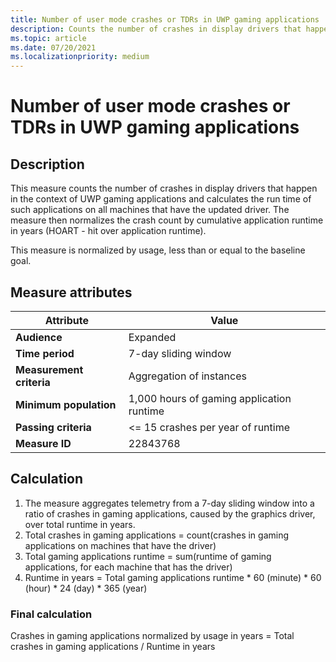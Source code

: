 ```yaml
---
title: Number of user mode crashes or TDRs in UWP gaming applications
description: Counts the number of crashes in display drivers that happen in the context of UWP gaming applications
ms.topic: article
ms.date: 07/20/2021
ms.localizationpriority: medium
---
```


# Number of user mode crashes or TDRs in UWP gaming applications

## Description

This measure counts the number of crashes in display drivers that happen in the context of UWP gaming applications and calculates the run time of such applications on all machines that have the updated driver. The measure then normalizes the crash count by cumulative application runtime in years (HOART - hit over application runtime).

This measure is normalized by usage, less than or equal to the baseline goal.
 

## Measure attributes

|Attribute|Value|
|----|----|
|**Audience**|Expanded|
|**Time period**|7-day sliding window|
|**Measurement criteria**|Aggregation of instances|
|**Minimum population**|1,000 hours of gaming application runtime|
|**Passing criteria**|<= 15 crashes per year of runtime|
|**Measure ID**|22843768|

## Calculation

1.	The measure aggregates telemetry from a 7-day sliding window into a ratio of crashes in gaming applications, caused by the graphics driver, over total runtime in years.
2.	Total crashes in gaming applications = count(crashes in gaming applications on machines that have the driver)
3.	Total gaming applications runtime = sum(runtime of gaming applications, for each machine that has the driver)
4.	Runtime in years = Total gaming applications runtime * 60 (minute) * 60 (hour) * 24 (day) * 365 (year)


### Final calculation

Crashes in gaming applications normalized by usage in years = Total crashes in gaming applications / Runtime in years
